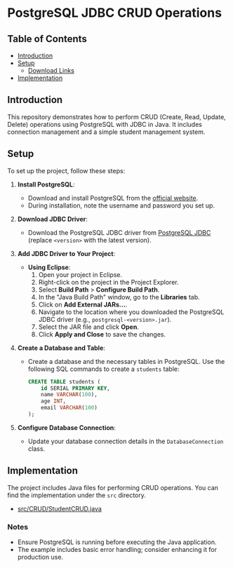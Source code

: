 # PostgreSQL JDBC CRUD Operations

## Table of Contents
- [Introduction](#introduction)
- [Setup](#setup)
  - [Download Links](#download-links)
- [Implementation](#implementation)

## Introduction
This repository demonstrates how to perform CRUD (Create, Read, Update, Delete) operations using PostgreSQL with JDBC in Java. It includes connection management and a simple student management system.

## Setup
To set up the project, follow these steps:

1. **Install PostgreSQL**:
   - Download and install PostgreSQL from the [official website](https://www.postgresql.org/download/).
   - During installation, note the username and password you set up.

2. **Download JDBC Driver**:
   - Download the PostgreSQL JDBC driver from [PostgreSQL JDBC](https://jdbc.postgresql.org/download/postgresql-42.7.4.jar) (replace `<version>` with the latest version).

3. **Add JDBC Driver to Your Project**:
   - **Using Eclipse**:
     1. Open your project in Eclipse.
     2. Right-click on the project in the Project Explorer.
     3. Select **Build Path** > **Configure Build Path**.
     4. In the "Java Build Path" window, go to the **Libraries** tab.
     5. Click on **Add External JARs...**.
     6. Navigate to the location where you downloaded the PostgreSQL JDBC driver (e.g., `postgresql-<version>.jar`).
     7. Select the JAR file and click **Open**.
     8. Click **Apply and Close** to save the changes.

4. **Create a Database and Table**:
   - Create a database and the necessary tables in PostgreSQL. Use the following SQL commands to create a `students` table:
     ```sql
     CREATE TABLE students (
         id SERIAL PRIMARY KEY,
         name VARCHAR(100),
         age INT,
         email VARCHAR(100)
     );
     ```

5. **Configure Database Connection**:
   - Update your database connection details in the `DatabaseConnection` class.

## Implementation
The project includes Java files for performing CRUD operations. You can find the implementation under the `src` directory.

- [src/CRUD/StudentCRUD.java](src/CRUD/StudentCRUD.java)

### Notes
- Ensure PostgreSQL is running before executing the Java application.
- The example includes basic error handling; consider enhancing it for production use.

